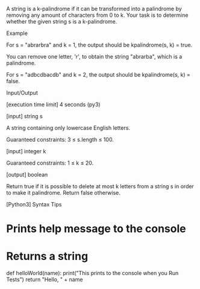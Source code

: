 A string is a k-palindrome if it can be transformed into a palindrome by removing any amount of characters from 0 to k. Your task is to determine whether the given string s is a k-palindrome.

Example

For s = "abrarbra" and k = 1, the output should be
kpalindrome(s, k) = true.

You can remove one letter, 'r', to obtain the string "abrarba", which is a palindrome.

For s = "adbcdbacdb" and k = 2, the output should be
kpalindrome(s, k) = false.

Input/Output

[execution time limit] 4 seconds (py3)

[input] string s

A string containing only lowercase English letters.

Guaranteed constraints:
3 ≤ s.length ≤ 100.

[input] integer k

Guaranteed constraints:
1 ≤ k ≤ 20.

[output] boolean

Return true if it is possible to delete at most k letters from a string s in order to make it palindrome. Return false otherwise.

[Python3] Syntax Tips

# Prints help message to the console
# Returns a string
def helloWorld(name):
    print("This prints to the console when you Run Tests")
    return "Hello, " + name
